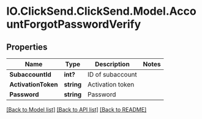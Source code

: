 # IO.ClickSend.ClickSend.Model.AccountForgotPasswordVerify
## Properties

Name | Type | Description | Notes
------------ | ------------- | ------------- | -------------
**SubaccountId** | **int?** | ID of subaccount | 
**ActivationToken** | **string** | Activation token | 
**Password** | **string** | Password | 

[[Back to Model list]](../README.md#documentation-for-models) [[Back to API list]](../README.md#documentation-for-api-endpoints) [[Back to README]](../README.md)


